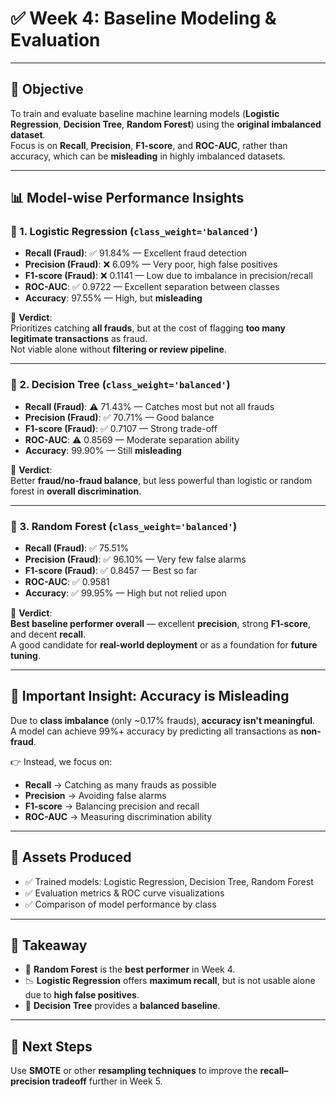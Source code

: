 # ✅ Week 4: Baseline Modeling & Evaluation

---

## 🎯 Objective

To train and evaluate baseline machine learning models (**Logistic Regression**, **Decision Tree**, **Random Forest**) using the **original imbalanced dataset**.  
Focus is on **Recall**, **Precision**, **F1-score**, and **ROC-AUC**, rather than accuracy, which can be **misleading** in highly imbalanced datasets.

---

## 📊 Model-wise Performance Insights

### 🔹 1. Logistic Regression (`class_weight='balanced'`)

- **Recall (Fraud)**: ✅ 91.84% — Excellent fraud detection  
- **Precision (Fraud)**: ❌ 6.09% — Very poor, high false positives  
- **F1-score (Fraud)**: ❌ 0.1141 — Low due to imbalance in precision/recall  
- **ROC-AUC**: ✅ 0.9722 — Excellent separation between classes  
- **Accuracy**: 97.55% — High, but **misleading**

📌 **Verdict**:  
Prioritizes catching **all frauds**, but at the cost of flagging **too many legitimate transactions** as fraud.  
Not viable alone without **filtering or review pipeline**.

---

### 🔹 2. Decision Tree (`class_weight='balanced'`)

- **Recall (Fraud)**: ⚠️ 71.43% — Catches most but not all frauds  
- **Precision (Fraud)**: ✅ 70.71% — Good balance  
- **F1-score (Fraud)**: ✅ 0.7107 — Strong trade-off  
- **ROC-AUC**: ⚠️ 0.8569 — Moderate separation ability  
- **Accuracy**: 99.90% — Still **misleading**

📌 **Verdict**:  
Better **fraud/no-fraud balance**, but less powerful than logistic or random forest in **overall discrimination**.

---

### 🔹 3. Random Forest (`class_weight='balanced'`)

- **Recall (Fraud)**: ✅ 75.51%  
- **Precision (Fraud)**: ✅ 96.10% — Very few false alarms  
- **F1-score (Fraud)**: ✅ 0.8457 — Best so far  
- **ROC-AUC**: ✅ 0.9581  
- **Accuracy**: ✅ 99.95% — High but not relied upon

📌 **Verdict**:  
**Best baseline performer overall** — excellent **precision**, strong **F1-score**, and decent **recall**.  
A good candidate for **real-world deployment** or as a foundation for **future tuning**.

---

## 🧠 Important Insight: Accuracy is Misleading

Due to **class imbalance** (only ~0.17% frauds), **accuracy isn't meaningful**.  
A model can achieve 99%+ accuracy by predicting all transactions as **non-fraud**.

👉 Instead, we focus on:

- **Recall** → Catching as many frauds as possible  
- **Precision** → Avoiding false alarms  
- **F1-score** → Balancing precision and recall  
- **ROC-AUC** → Measuring discrimination ability

---

## 📁 Assets Produced

- ✅ Trained models: Logistic Regression, Decision Tree, Random Forest  
- ✅ Evaluation metrics & ROC curve visualizations  
- ✅ Comparison of model performance by class

---

## 📌 Takeaway

- 🌲 **Random Forest** is the **best performer** in Week 4.
- 📉 **Logistic Regression** offers **maximum recall**, but is not usable alone due to **high false positives**.
- 🌳 **Decision Tree** provides a **balanced baseline**.

---

## 🔄 Next Steps

Use **SMOTE** or other **resampling techniques** to improve the **recall–precision tradeoff** further in Week 5.

